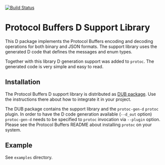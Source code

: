 [![Build Status](https://travis-ci.org/dcarp/protobuf-d.png)](https://travis-ci.org/dcarp/protobuf-d)

Protocol Buffers D Support Library
==================================

This D package implements the Protocol Buffers encoding and decoding
operations for both binary and JSON formats. The support library uses the
generated D code that defines the messages and enum types.

Together with this library D generation support was added to `protoc`. The
generated code is very simple and easy to read.

Installation
------------

The Protocol Buffers D support library is distributed as
[DUB package](https://code.dlang.org/package-format?lang=json). Use the
instructions there about how to integrate it in your project.

The DUB package contains the support library and the `protoc-gen-d` `protoc`
plugin. In order to have the D code generation available (`--d_out` option)
`protoc-gen-d` needs to be specified to `protoc` invocation via `--plugin`
option. Please see the Protocol Buffers README about installing `protoc` on
your system.

Example
-------

See `examples` directory.
